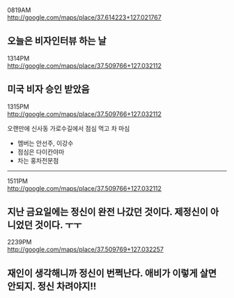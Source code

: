 0819AM  
http://google.com/maps/place/37.614223+127.021767  
  
오늘은 비자인터뷰 하는 날
----------
  
1314PM  
http://google.com/maps/place/37.509766+127.032112  
  
미국 비자 승인 받았음
----------
  
1315PM  
http://google.com/maps/place/37.509766+127.032112  
  
오랜만에 신사동 가로수길에서 점심 먹고 차 마심
- 멤버는 안선주, 이강수
- 점심은 다이칸야마
- 차는 홍차전문점
----------
  
1511PM  
http://google.com/maps/place/37.509766+127.032112  
  
지난 금요일에는 정신이 완전 나갔던 것이다. 제정신이 아니었던 것이다. ㅜㅜ
----------
  
2239PM  
http://google.com/maps/place/37.509769+127.032257  
  
재인이 생각해니까 정신이 번쩍난다. 
애비가 이렇게 살면 안되지. 
정신 차려야지!!
----------
  
